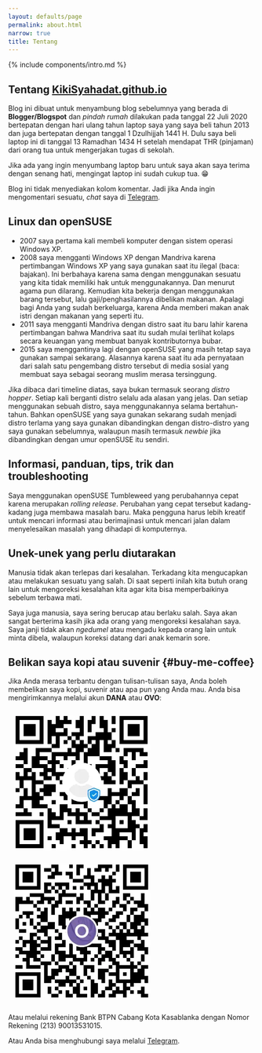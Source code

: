 ```yaml
---
layout: defaults/page
permalink: about.html
narrow: true
title: Tentang
---
```


{% include components/intro.md %}

## Tentang [KikiSyahadat.github.io]({{site.baseurl}}/)

Blog ini dibuat untuk menyambung blog sebelumnya yang berada di **Blogger/Blogspot** dan *pindah rumah* dilakukan pada tanggal 22 Juli 2020 bertepatan dengan hari ulang tahun laptop saya yang saya beli tahun 2013 dan juga bertepatan dengan tanggal 1 Dzulhijjah 1441 H. Dulu saya beli laptop ini di tanggal 13 Ramadhan 1434 H setelah mendapat THR (pinjaman) dari orang tua untuk mengerjakan tugas di sekolah.

Jika ada yang ingin menyumbang laptop baru untuk saya akan saya terima dengan senang hati, mengingat laptop ini sudah cukup tua. :grin:

Blog ini tidak menyediakan kolom komentar. Jadi jika Anda ingin mengomentari sesuatu, *chat* saya di [Telegram](https://t.me/KikiSyahadat).

## Linux dan openSUSE

- 2007 saya pertama kali membeli komputer dengan sistem operasi Windows XP.
- 2008 saya mengganti Windows XP dengan Mandriva karena pertimbangan Windows XP yang saya gunakan saat itu ilegal (baca: bajakan). Ini berbahaya karena sama dengan menggunakan sesuatu yang kita tidak memiliki hak untuk menggunakannya. Dan menurut agama pun dilarang. Kemudian kita bekerja dengan menggunakan barang tersebut, lalu gaji/penghasilannya dibelikan makanan. Apalagi bagi Anda yang sudah berkeluarga, karena Anda memberi makan anak istri dengan makanan yang seperti itu.
- 2011 saya mengganti Mandriva dengan distro saat itu baru lahir karena pertimbangan bahwa Mandriva saat itu sudah mulai terlihat kolaps secara keuangan yang membuat banyak kontributornya bubar.
- 2015 saya menggantinya lagi dengan openSUSE yang masih tetap saya gunakan sampai sekarang. Alasannya karena saat itu ada pernyataan dari salah satu pengembang distro tersebut di media sosial yang membuat saya sebagai seorang muslim merasa tersinggung.

Jika dibaca dari timeline diatas, saya bukan termasuk seorang *distro hopper*. Setiap kali berganti distro selalu ada alasan yang jelas. Dan setiap menggunakan sebuah distro, saya menggunakannya selama bertahun-tahun. Bahkan openSUSE yang saya gunakan sekarang sudah menjadi distro terlama yang saya gunakan dibandingkan dengan distro-distro yang saya gunakan sebelumnya, walaupun masih termasuk *newbie* jika dibandingkan dengan umur openSUSE itu sendiri.

## Informasi, panduan, tips, trik dan troubleshooting

Saya menggunakan openSUSE Tumbleweed yang perubahannya cepat karena merupakan *rolling release*. Perubahan yang cepat tersebut kadang-kadang juga membawa masalah baru. Maka pengguna harus lebih kreatif untuk mencari informasi atau berimajinasi untuk mencari jalan dalam menyelesaikan masalah yang dihadapi di komputernya.

## Unek-unek yang perlu diutarakan

Manusia tidak akan terlepas dari kesalahan. Terkadang kita mengucapkan atau melakukan sesuatu yang salah. Di saat seperti inilah kita butuh orang lain untuk mengoreksi kesalahan kita agar kita bisa memperbaikinya sebelum terbawa mati.

Saya juga manusia, saya sering berucap atau berlaku salah. Saya akan sangat berterima kasih jika ada orang yang mengoreksi kesalahan saya. Saya janji tidak akan *ngedumel* atau mengadu kepada orang lain untuk minta dibela, walaupun koreksi datang dari anak kemarin sore.

## Belikan saya kopi atau suvenir {#buy-me-coffee}

Jika Anda merasa terbantu dengan tulisan-tulisan saya, Anda boleh membelikan saya kopi, suvenir atau apa pun yang Anda mau. Anda bisa mengirimkannya melalui akun **DANA** atau **OVO**:

![DANA](theme/img/dana.webp) ![OVO](theme/img/ovo.webp)

Atau melalui rekening Bank BTPN Cabang Kota Kasablanka dengan Nomor Rekening (213) 90013531015.

Atau Anda bisa menghubungi saya melalui [Telegram](https://t.me/KikiSyahadat).

